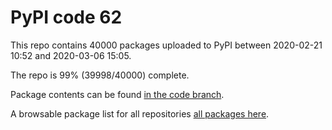 # PyPI code 62

This repo contains 40000 packages uploaded to PyPI between 
2020-02-21 10:52 and 2020-03-06 15:05.

The repo is 99% (39998/40000) complete.

Package contents can be found [in the code branch](https://github.com/pypi-data/pypi-mirror-62/tree/code/packages).

A browsable package list for all repositories [all packages here](https://pypi-data.github.io/website/repositories/pypi-mirror-62).


